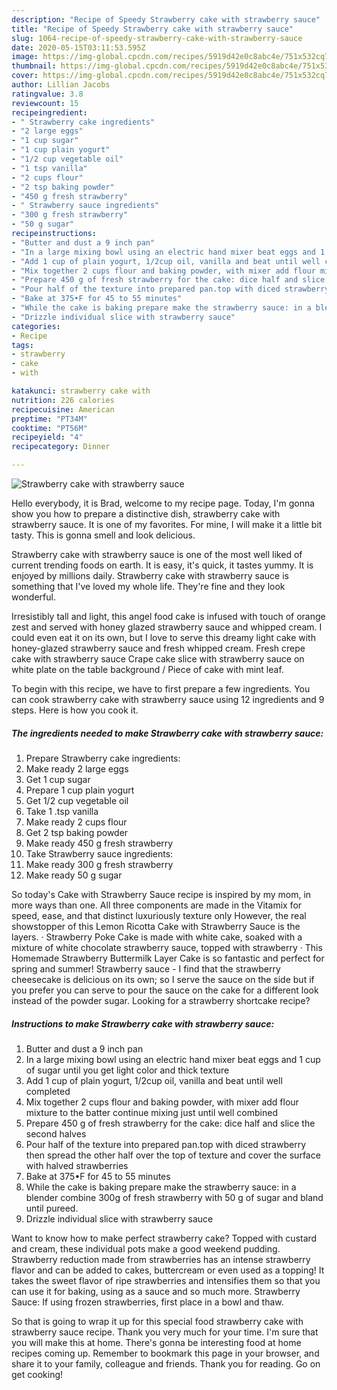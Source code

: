 ```yaml
---
description: "Recipe of Speedy Strawberry cake with strawberry sauce"
title: "Recipe of Speedy Strawberry cake with strawberry sauce"
slug: 1064-recipe-of-speedy-strawberry-cake-with-strawberry-sauce
date: 2020-05-15T03:11:53.595Z
image: https://img-global.cpcdn.com/recipes/5919d42e0c8abc4e/751x532cq70/strawberry-cake-with-strawberry-sauce-recipe-main-photo.jpg
thumbnail: https://img-global.cpcdn.com/recipes/5919d42e0c8abc4e/751x532cq70/strawberry-cake-with-strawberry-sauce-recipe-main-photo.jpg
cover: https://img-global.cpcdn.com/recipes/5919d42e0c8abc4e/751x532cq70/strawberry-cake-with-strawberry-sauce-recipe-main-photo.jpg
author: Lillian Jacobs
ratingvalue: 3.8
reviewcount: 15
recipeingredient:
- " Strawberry cake ingredients"
- "2 large eggs"
- "1 cup sugar"
- "1 cup plain yogurt"
- "1/2 cup vegetable oil"
- "1 tsp vanilla"
- "2 cups flour"
- "2 tsp baking powder"
- "450 g fresh strawberry"
- " Strawberry sauce ingredients"
- "300 g fresh strawberry"
- "50 g sugar"
recipeinstructions:
- "Butter and dust a 9 inch pan"
- "In a large mixing bowl using an electric hand mixer beat eggs and 1 cup of sugar until you get light color and thick texture"
- "Add 1 cup of plain yogurt, 1/2cup oil, vanilla and beat until well completed"
- "Mix together 2 cups flour and baking powder, with mixer add flour mixture to the batter continue mixing just until well combined"
- "Prepare 450 g of fresh strawberry for the cake: dice half and slice the second halves"
- "Pour half of the texture into prepared pan.top with diced strawberry then spread the other half over the top of texture and cover the surface with halved strawberries"
- "Bake at 375•F for 45 to 55 minutes"
- "While the cake is baking prepare make the strawberry sauce: in a blender combine 300g of fresh strawberry with 50 g of sugar and bland until pureed."
- "Drizzle individual slice with strawberry sauce"
categories:
- Recipe
tags:
- strawberry
- cake
- with

katakunci: strawberry cake with 
nutrition: 226 calories
recipecuisine: American
preptime: "PT34M"
cooktime: "PT56M"
recipeyield: "4"
recipecategory: Dinner

---
```



![Strawberry cake with strawberry sauce](https://img-global.cpcdn.com/recipes/5919d42e0c8abc4e/751x532cq70/strawberry-cake-with-strawberry-sauce-recipe-main-photo.jpg)

Hello everybody, it is Brad, welcome to my recipe page. Today, I'm gonna show you how to prepare a distinctive dish, strawberry cake with strawberry sauce. It is one of my favorites. For mine, I will make it a little bit tasty. This is gonna smell and look delicious.

Strawberry cake with strawberry sauce is one of the most well liked of current trending foods on earth. It is easy, it's quick, it tastes yummy. It is enjoyed by millions daily. Strawberry cake with strawberry sauce is something that I've loved my whole life. They're fine and they look wonderful.

Irresistibly tall and light, this angel food cake is infused with touch of orange zest and served with honey glazed strawberry sauce and whipped cream. I could even eat it on its own, but I love to serve this dreamy light cake with honey-glazed strawberry sauce and fresh whipped cream. Fresh crepe cake with strawberry sauce Crape cake slice with strawberry sauce on white plate on the table background / Piece of cake with mint leaf.


To begin with this recipe, we have to first prepare a few ingredients. You can cook strawberry cake with strawberry sauce using 12 ingredients and 9 steps. Here is how you cook it.

<!--inarticleads1-->

##### The ingredients needed to make Strawberry cake with strawberry sauce:

1. Prepare  Strawberry cake ingredients:
1. Make ready 2 large eggs
1. Get 1 cup sugar
1. Prepare 1 cup plain yogurt
1. Get 1/2 cup vegetable oil
1. Take 1 .tsp vanilla
1. Make ready 2 cups flour
1. Get 2 tsp baking powder
1. Make ready 450 g fresh strawberry
1. Take  Strawberry sauce ingredients:
1. Make ready 300 g fresh strawberry
1. Make ready 50 g sugar


So today&#39;s Cake with Strawberry Sauce recipe is inspired by my mom, in more ways than one. All three components are made in the Vitamix for speed, ease, and that distinct luxuriously texture only However, the real showstopper of this Lemon Ricotta Cake with Strawberry Sauce is the layers. · Strawberry Poke Cake is made with white cake, soaked with a mixture of white chocolate strawberry sauce, topped with strawberry · This Homemade Strawberry Buttermilk Layer Cake is so fantastic and perfect for spring and summer! Strawberry sauce - I find that the strawberry cheesecake is delicious on its own; so I serve the sauce on the side but if you prefer you can serve to pour the sauce on the cake for a different look instead of the powder sugar. Looking for a strawberry shortcake recipe? 

<!--inarticleads2-->

##### Instructions to make Strawberry cake with strawberry sauce:

1. Butter and dust a 9 inch pan
1. In a large mixing bowl using an electric hand mixer beat eggs and 1 cup of sugar until you get light color and thick texture
1. Add 1 cup of plain yogurt, 1/2cup oil, vanilla and beat until well completed
1. Mix together 2 cups flour and baking powder, with mixer add flour mixture to the batter continue mixing just until well combined
1. Prepare 450 g of fresh strawberry for the cake: dice half and slice the second halves
1. Pour half of the texture into prepared pan.top with diced strawberry then spread the other half over the top of texture and cover the surface with halved strawberries
1. Bake at 375•F for 45 to 55 minutes
1. While the cake is baking prepare make the strawberry sauce: in a blender combine 300g of fresh strawberry with 50 g of sugar and bland until pureed.
1. Drizzle individual slice with strawberry sauce


Want to know how to make perfect strawberry cake? Topped with custard and cream, these individual pots make a good weekend pudding. Strawberry reduction made from strawberries has an intense strawberry flavor and can be added to cakes, buttercream or even used as a topping! It takes the sweet flavor of ripe strawberries and intensifies them so that you can use it for baking, using as a sauce and so much more. Strawberry Sauce: If using frozen strawberries, first place in a bowl and thaw. 

So that is going to wrap it up for this special food strawberry cake with strawberry sauce recipe. Thank you very much for your time. I'm sure that you will make this at home. There's gonna be interesting food at home recipes coming up. Remember to bookmark this page in your browser, and share it to your family, colleague and friends. Thank you for reading. Go on get cooking!

